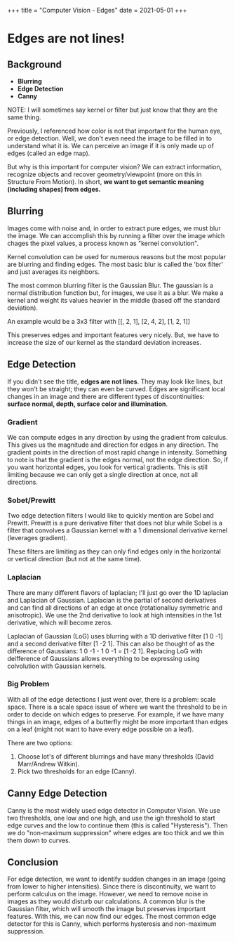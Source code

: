 +++
title = "Computer Vision - Edges"
date = 2021-05-01
+++

# Edges are not lines!

## Background

- **Blurring**
- **Edge Detection**
- **Canny**

NOTE: I will sometimes say kernel or filter but just know that they are the same thing.

Previously, I referenced how color is not that important for the human eye, or edge detection. Well, we don't even need the image to be filled in to understand what it is. We can perceive an image if it is only made up of edges (called an edge map).

But why is this important for computer vision? We can extract information, recognize objects and recover geometry/viewpoint (more on this in Structure From Motion). In short, **we want to get semantic meaning (including shapes) from edges.**

## Blurring

Images come with noise and, in order to extract pure edges, we must blur the image. We can accomplish this by running a filter over the image which chages the pixel values, a process known as "kernel convolution".

Kernel convolution can be used for numerous reasons but the most popular are blurring and finding edges. The most basic blur is called the 'box filter' and just averages its neighbors.

The most common blurring filter is the Gaussian Blur. The gaussian is a normal distribution function but, for images, we use it as a blur. We make a kernel and weight its values heavier in the middle (based off the standard deviation).

An example would be a 3x3 filter with [[, 2, 1], [2, 4, 2], [1, 2, 1]]

This preserves edges and important features very nicely. But, we have to increase the size of our kernel as the standard deviation increases.

## Edge Detection

If you didn't see the title, **edges are not lines**. They may look like lines, but they won't be straight; they can even be curved. Edges are significant local changes in an image and there are different types of discontinuities: **surface normal, depth, surface color and illumination**.

### Gradient

We can compute edges in any direction by using the gradient from calculus. This gives us the magnitude and direction for edges in any direction. The gradient points in the direction of most rapid change in intensity. Something to note is that the gradient is the edges normal, not the edge direction. So, if you want horizontal edges, you look for vertical gradients. This is still limiting because we can only get a single direction at once, not all directions.

### Sobet/Prewitt

Two edge detection filters I would like to quickly mention are Sobel and Prewitt. Prewitt is a pure derivative filter that does not blur while Sobel is a filter that convolves a Gaussian kernel with a 1 dimensional derivative kernel (leverages gradient).

These filters are limiting as they can only find edges only in the horizontal or vertical direction (but not at the same time).

### Laplacian

There are many different flavors of laplacian; I'll just go over the 1D laplacian and Laplacian of Gaussian. Laplacian is the partial of second derivatives and can find all directions of an edge at once (rotationalluy symmetric and anisotropic). We use the 2nd derivative to look at high intensities in the 1st derivative, which will become zeros.

Laplacian of Gaussian (LoG) uses blurring with a 1D derivative filter [1 0 -1] and a second derivative filter [1 -2 1]. This can also be thought of as the difference of Gaussians: 1 0 -1 - 1 0 -1 = [1 -2 1]. Replacing LoG with deifference of Gaussians allows everything to be expressing using colvolution with Gaussian kernels.

### Big Problem

With all of the edge detections I just went over, there is a problem: scale space. There is a scale space issue of where we want the threshold to be in order to decide on which edges to preserve. For example, if we have many things in an image, edges of a butterfly might be more important than edges on a leaf (might not want to have every edge possible on a leaf).

There are two options:

1. Choose lot's of different blurrings and have many thresholds (David Marr/Andrew Witkin).
1. Pick two thresholds for an edge (Canny).

## Canny Edge Detection

Canny is the most widely used edge detector in Computer Vision. We use two thresholds, one low and one high, and use the igh threshold to start edge curves and the low to continue them (this is called "Hysteresis"). Then we do "non-maximum suppression" where edges are too thick and we thin them down to curves.

## Conclusion

For edge detection, we want to identify sudden changes in an image (going from lower to higher intensities). Since there is discontinuity, we want to perform calculus on the image. However, we need to remove noise in images as they would disturb our calculations. A common blur is the Gaussian filter, which will smooth the image but preserves important features. With this, we can now find our edges. The most common edge detector for this is Canny, which performs hysteresis and non-maximum suppression.
